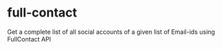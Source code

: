 # full-contact
Get a complete list of all social accounts of a given list of Email-ids using FullContact API
